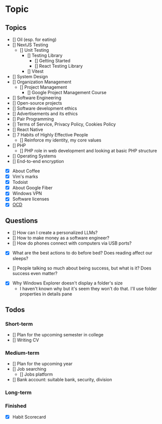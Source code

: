 # Topic

## Topics

- [] Oil (esp. for eating)
- [] NextJS Testing
  - [] Unit Testing
    - [] Testing Library
      - [] Getting Started
      - [] React Testing Library
    - [] Vitest
- [] System Design
- [] Organization Management
  - [] Project Management
    - [] Google Project Management Course
- [] Software Engineering
- [] Open-source projects
- [] Software development ethics
- [] Advertisements and its ethics
- [] Pair Programming
- [] Terms of Service, Privacy Policy, Cookies Policy
- [] React Native
- [] 7 Habits of Highly Effective People
  - [] Reinforce my identity, my core values
- [] PHP
  - [] PHP role in web development and looking at basic PHP structure
- [] Operating Systems
- [] End-to-end encryption
- [x] About Coffee
- [x] Vim's marks
- [x] Todoist
- [x] About Google Fiber
- [x] Windows VPN
- [x] Software licenses
- [x] [OCD](<https://www.msdmanuals.com/home/mental-health-disorders/obsessive-compulsive-and-related-disorders/obsessive-compulsive-disorder-ocd?query=obsessive-compulsive%20disorder%20(ocd)#Symptoms_v11723132>)

## Questions

- [] How can I create a personalized LLMs?
- [] How to make money as a software engineer?
- [] How do phones connect with computers via USB ports?
- [x] What are the best actions to do before bed? Does reading affect our sleeps?
- [] People talking so much about being success, but what is it? Does success even matter?
- [x] Why Windows Explorer doesn't display a folder's size
  - I haven't known why but it's seem they won't do that. I'll use folder properties in details pane

## Todos

### Short-term

- [] Plan for the upcoming semester in college
- [] Writing CV

### Medium-term

- [] Plan for the upcoming year
- [] Job searching
  - [] Jobs platform
- [] Bank account: suitable bank, security, division

### Long-term

### Finished

- [x] Habit Scorecard
